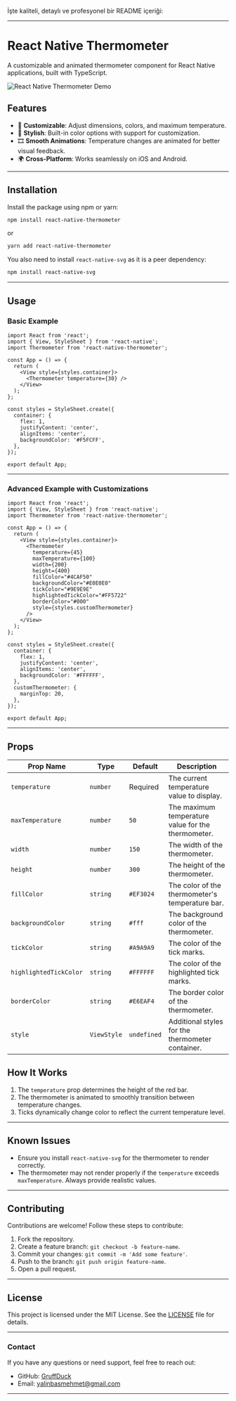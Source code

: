 İşte kaliteli, detaylı ve profesyonel bir README içeriği:

---

# **React Native Thermometer**

A customizable and animated thermometer component for React Native applications, built with TypeScript.

![React Native Thermometer Demo](./src/image/thermometer.png) <!-- Add a demo image or gif link here -->

## **Features**
- 📏 **Customizable**: Adjust dimensions, colors, and maximum temperature.
- 🎨 **Stylish**: Built-in color options with support for customization.
- 🎞️ **Smooth Animations**: Temperature changes are animated for better visual feedback.
- 🌍 **Cross-Platform**: Works seamlessly on iOS and Android.

---

## **Installation**
Install the package using npm or yarn:

```bash
npm install react-native-thermometer
```

or

```bash
yarn add react-native-thermometer
```

You also need to install `react-native-svg` as it is a peer dependency:

```bash
npm install react-native-svg
```

---

## **Usage**

### **Basic Example**
```tsx
import React from 'react';
import { View, StyleSheet } from 'react-native';
import Thermometer from 'react-native-thermometer';

const App = () => {
  return (
    <View style={styles.container}>
      <Thermometer temperature={30} />
    </View>
  );
};

const styles = StyleSheet.create({
  container: {
    flex: 1,
    justifyContent: 'center',
    alignItems: 'center',
    backgroundColor: '#F5FCFF',
  },
});

export default App;
```

---

### **Advanced Example with Customizations**
```tsx
import React from 'react';
import { View, StyleSheet } from 'react-native';
import Thermometer from 'react-native-thermometer';

const App = () => {
  return (
    <View style={styles.container}>
      <Thermometer
        temperature={45}
        maxTemperature={100}
        width={200}
        height={400}
        fillColor="#4CAF50"
        backgroundColor="#E0E0E0"
        tickColor="#9E9E9E"
        highlightedTickColor="#FF5722"
        borderColor="#000"
        style={styles.customThermometer}
      />
    </View>
  );
};

const styles = StyleSheet.create({
  container: {
    flex: 1,
    justifyContent: 'center',
    alignItems: 'center',
    backgroundColor: '#FFFFFF',
  },
  customThermometer: {
    marginTop: 20,
  },
});

export default App;
```

---

## **Props**

| Prop Name             | Type                | Default       | Description                                           |
|-----------------------|---------------------|---------------|-------------------------------------------------------|
| `temperature`         | `number`           | Required      | The current temperature value to display.             |
| `maxTemperature`      | `number`           | `50`          | The maximum temperature value for the thermometer.    |
| `width`               | `number`           | `150`         | The width of the thermometer.                        |
| `height`              | `number`           | `300`         | The height of the thermometer.                       |
| `fillColor`           | `string`           | `#EF3024`     | The color of the thermometer's temperature bar.       |
| `backgroundColor`     | `string`           | `#fff`        | The background color of the thermometer.             |
| `tickColor`           | `string`           | `#A9A9A9`     | The color of the tick marks.                         |
| `highlightedTickColor`| `string`           | `#FFFFFF`     | The color of the highlighted tick marks.             |
| `borderColor`         | `string`           | `#E6EAF4`     | The border color of the thermometer.                 |
| `style`               | `ViewStyle`        | `undefined`   | Additional styles for the thermometer container.     |



## **How It Works**

1. The `temperature` prop determines the height of the red bar.
2. The thermometer is animated to smoothly transition between temperature changes.
3. Ticks dynamically change color to reflect the current temperature level.

---

## **Known Issues**
- Ensure you install `react-native-svg` for the thermometer to render correctly.
- The thermometer may not render properly if the `temperature` exceeds `maxTemperature`. Always provide realistic values.

---

## **Contributing**
Contributions are welcome! Follow these steps to contribute:
1. Fork the repository.
2. Create a feature branch: `git checkout -b feature-name`.
3. Commit your changes: `git commit -m 'Add some feature'`.
4. Push to the branch: `git push origin feature-name`.
5. Open a pull request.

---

## **License**
This project is licensed under the MIT License. See the [LICENSE](LICENSE) file for details.

---

### **Contact**
If you have any questions or need support, feel free to reach out:

- GitHub: [GruffDuck](https://github.com/GruffDuck)
- Email: yalinbasmehmet@gmail.com

---

